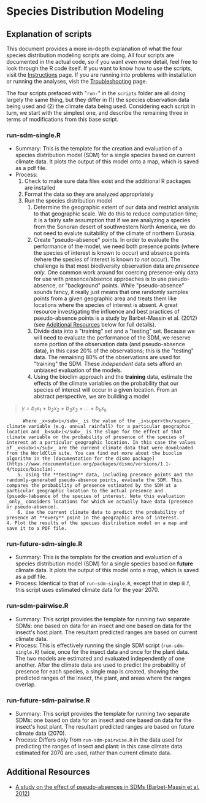 # Species Distribution Modeling
## Explanation of scripts

This document provides a more in-depth explanation of what the four species distribution modeling scripts are doing. All four scripts are documented in the actual code, so if you want _even more_ detail, feel free to look through the R code itself. If you want to know how to _use_ the scripts, visit the [Instructions](instructions.md) page. If you are running into problems with installation or running the analyses, visit the [Troubleshooting](troubleshooting.md) page.

The four scripts prefaced with "`run-`" in the `scripts` folder are all doing largely the same thing, but they differ in (1) the species observation data being used and (2) the climate data being used. Considering each script in turn, we start with the simplest one, and describe the remaining three in terms of modifications from this base script.

### run-sdm-single.R

+ Summary: This is the template for the creation and evaluation of a species distribution model (SDM) for a single species based on current climate data. It plots the output of this model onto a map, which is saved as a pdf file.
+ Process: 
    1. Check to make sure data files exist and the additional R packages are installed
    2. Format the data so they are analyzed appropriately
    3. Run the species distribution model
        1. Determine the geographic extent of our data and restrict analysis to that geographic scale. We do this to reduce computation time; it is a fairly safe assumption that if we are analyzing a species from the Sonoran desert of southwestern North America, we do not need to evalute suitability of the climate of northern Eurasia.
        2. Create "pseudo-absence" points. In order to evaluate the performance of the model, we need both presence points (where the species of interest is known to occur) and absence points (where the species of interest is known to _not_ occur). The challenge is that most biodiversity observation data are _presence only_. One common work around for coercing presence-only data for use with presence/absence approaches is to use pseudo-absence, or "background" points. While "pseudo-absence" sounds fancy, it really just means that one randomly samples points from a given geographic area and treats them like locations where the species of interest is absent. A great resource investigating the influence and best practices of pseudo-absence points is a study by Barbet-Massin et al. (2012) (see [Additional Resources](#additional-resources) below for full details).
        3. Divide data into a "training" set and a "testing" set. Because we will need to evaluate the performance of the SDM, we reserve some portion of the observation data (and pseudo-absence data), in this case 20% of the observations; this is the "testing" data. The remaining 80% of the observations are used for "training" the SDM. These _independent_ data sets afford an unbiased evaluation of the models.
        4. Using the bioclim approach and the **training** data, estimate the effects of the climate variables on the probability that our species of interest will occur in a given location. From an abstract perspective, we are building a model
                
> _y = b<sub>1</sub>x<sub>1</sub> + b<sub>2</sub>x<sub>2</sub> + b<sub>3</sub>x<sub>3</sub> + ... + b<sub>k</sub>x<sub>k</sub>_

          Where _x<sub>i</sub>_ is the value of the _i<super>th</super>_ climate variable (e.g. annual rainfall) for a particular geographic location and _b<sub>i</sub>_ is the slope for the effect of that climate variable on the probability of presence of the species of interest at a particular geographic location. In this case the values of _x<sub>i</sub>_ are the current climate data that were downloaded from the WorldClim site. You can find out more about the bioclim algorithm in the [documentation for the dismo package](https://www.rdocumentation.org/packages/dismo/versions/1.1-4/topics/bioclim). 
        5. Using the **testing** data, including presence points and the randomly-generated pseudo-absence points, evaluate the SDM. This compares the probability of presence estimated by the SDM at a particular geographic location to the actual presence and (psuedo-)absence of the species of interest. Note this evaluation _only_ considers locations for which we actually have data (presence or pseudo-absence).
        6. Use the current climate data to predict the probability of presence at **every** point in the geographic area of interest.
    4. Plot the results of the species distribution model on a map and save it to a PDF file.

### run-future-sdm-single.R
+ Summary: This is the template for the creation and evaluation of a species distribution model (SDM) for a single species based on **future** climate data. It plots the output of this model onto a map, which is saved as a pdf file.
+ Process: Identical to that of `run-sdm-single.R`, except that in step iii.f, this script uses estimated climate data for the year 2070.

### run-sdm-pairwise.R
+ Summary: This script provides the template for running two separate SDMs: one based on data for an insect and one based on data for the insect's host plant. The resultant predicted ranges are based on current climate data. 
+ Process: This is effectively running the single SDM script (`run-sdm-single.R`) twice, once for the insect data and once for the plant data. The two models are estimated and evaluated independently of one another. After the climate data are used to predict the probability of presence for each species, a single map is created, showing the predicted ranges of the insect, the plant, and areas where the ranges overlap.

### run-future-sdm-pairwise.R
+ Summary: This script provides the template for running two separate SDMs: one based on data for an insect and one based on data for the insect's host plant. The resultant predicted ranges are based on future climate data (2070). 
+ Process: Differs only from `run-sdm-pairwise.R` in the data used for predicting the ranges of insect and plant: in this case climate data estimated for 2070 are used, rather than current climate data.

## Additional Resources
+ [A study on the effect of pseudo-absences in SDMs (Barbet-Massin et al. 2012)](https://dx.doi.org/10.1111/j.2041-210X.2011.00172.x)